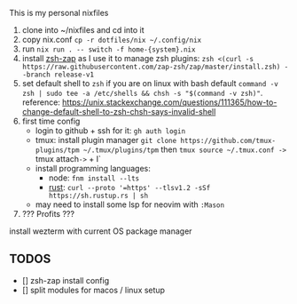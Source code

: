 This is my personal nixfiles

1. clone into ~/nixfiles and cd into it
2. copy nix.conf `cp -r dotfiles/nix ~/.config/nix`
3. run `nix run . -- switch -f home-{system}.nix`
4. install [zsh-zap](https://github.com/zap-zsh/zap) as I use it to manage zsh plugins: `zsh <(curl -s https://raw.githubusercontent.com/zap-zsh/zap/master/install.zsh) --branch release-v1`
5. set default shell to `zsh` if you are on linux with bash default `command -v zsh | sudo tee -a /etc/shells && chsh -s "$(command -v zsh)"`. reference: https://unix.stackexchange.com/questions/111365/how-to-change-default-shell-to-zsh-chsh-says-invalid-shell
6. first time config
    - login to github + ssh for it: `gh auth login`
    - tmux: install plugin manager `git clone https://github.com/tmux-plugins/tpm ~/.tmux/plugins/tpm` then `tmux source ~/.tmux.conf -> `tmux attach` -> `<C-a> + I`
    - install programming languages:
        - node: `fnm install --lts`
        - [rust](https://www.rust-lang.org/tools/install): `curl --proto '=https' --tlsv1.2 -sSf https://sh.rustup.rs | sh`
    - may need to install some lsp for neovim with `:Mason`
7. ??? Profits ???

install wezterm with current OS package manager
## TODOS
- [] zsh-zap install config
- [] split modules for macos / linux setup
